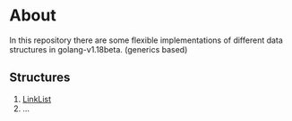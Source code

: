 # About

In this repository there are some flexible implementations of different data structures in golang-v1.18beta. (generics based)

## Structures

1. [LinkList](./docs/linkList.md)
2. ...

